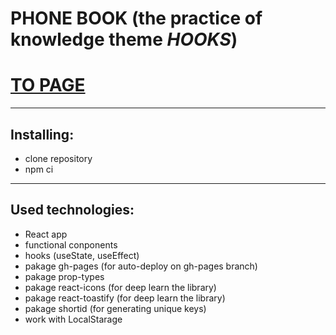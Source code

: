 # PHONE BOOK (the practice of knowledge theme _HOOKS_)

# [TO PAGE](https://marinatripetska.github.io/goit-react-hw-04-hooks-phonebook/)

---

## Installing:

- clone repository
- npm ci

---

## Used technologies:

- React app
- functional conponents
- hooks (useState, useEffect)
- pakage gh-pages (for auto-deploy on gh-pages branch)
- pakage prop-types
- pakage react-icons (for deep learn the library)
- pakage react-toastify (for deep learn the library)
- pakage shortid (for generating unique keys)
- work with LocalStarage
